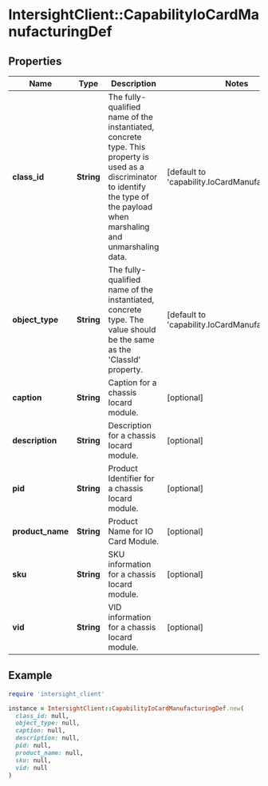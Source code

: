 # IntersightClient::CapabilityIoCardManufacturingDef

## Properties

| Name | Type | Description | Notes |
| ---- | ---- | ----------- | ----- |
| **class_id** | **String** | The fully-qualified name of the instantiated, concrete type. This property is used as a discriminator to identify the type of the payload when marshaling and unmarshaling data. | [default to &#39;capability.IoCardManufacturingDef&#39;] |
| **object_type** | **String** | The fully-qualified name of the instantiated, concrete type. The value should be the same as the &#39;ClassId&#39; property. | [default to &#39;capability.IoCardManufacturingDef&#39;] |
| **caption** | **String** | Caption for a chassis Iocard module. | [optional] |
| **description** | **String** | Description for a chassis Iocard module. | [optional] |
| **pid** | **String** | Product Identifier for a chassis Iocard module. | [optional] |
| **product_name** | **String** | Product Name for IO Card Module. | [optional] |
| **sku** | **String** | SKU information for a chassis Iocard module. | [optional] |
| **vid** | **String** | VID information for a chassis Iocard module. | [optional] |

## Example

```ruby
require 'intersight_client'

instance = IntersightClient::CapabilityIoCardManufacturingDef.new(
  class_id: null,
  object_type: null,
  caption: null,
  description: null,
  pid: null,
  product_name: null,
  sku: null,
  vid: null
)
```

